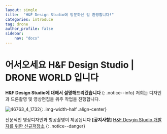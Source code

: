 ```yaml
---
layout: single
title:  "H&F Design Studio에 방문하신 걸 환영합니다!"
categories: introduce
tag: drone
author_profile: false
sidebar:
    nav: "docs"
---
```


# 어서오세요 H&F Design Studio | DRONE WORLD 입니다

**H&F Design Studio에 대해서 설명해드리겠습니다**
{: .notice--info}
저희는 디자인과 드론촬영 및 영상편집을 위주 작업을 진행합니다.

![46763_4_1732]({{site.url}}/images/2023-03-23-one/46763_4_1732.jpg){: .img-width-half .align-center}

전문적인 영상디자인과 항공촬영이 제공됩니다
**[공지사항]** [H&F Desgin Studio 개발자를 위한 신규저장소](https://github.com/tocam75/gentoo_2)
{: .notice--danger}